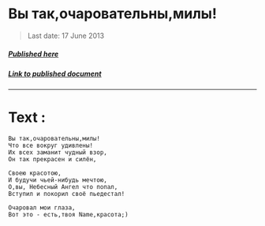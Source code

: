 # Вы так,очаровательны,милы!

> Last date: 17 June 2013
##### [Published here](http://vk.com/zimnurov_mf)
##### [Link to published document](https://vk.com/wall-52918906_38)
___
    
# Text :

```
Вы так,очаровательны,милы!
Что все вокруг удивлены!
Их всех заманит чудный взор,
Он так прекрасен и силён,

Своею красотою,
И будучи чьей-нибудь мечтою,
О,вы, Небесный Ангел что попал,
Вступил и покорил своё пьедестал!

Очаровал мои глаза,
Вот это - есть,твоя Name,красота;)
```

